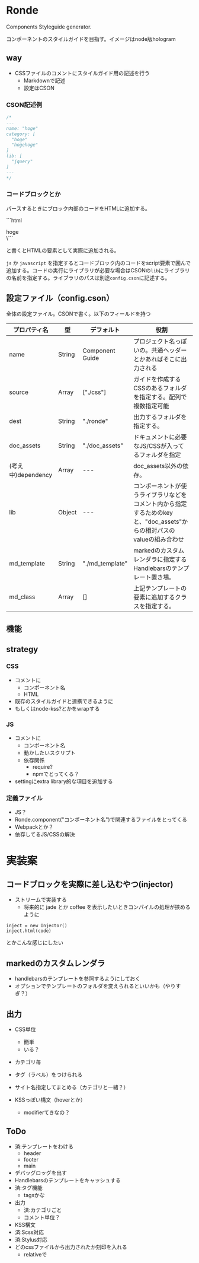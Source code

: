 # Ronde

Components Styleguide generator.

コンポーネントのスタイルガイドを目指す。イメージはnode版hologram

## way

* CSSファイルのコメントにスタイルガイド用の記述を行う
  * Markdownで記述
  * 設定はCSON


### CSON記述例

```css
/*
---
name: "hoge"
category: [
  "hoge"
  "hogehoge"
]
lib: [
  "jquery"
]
---
*/
```

### コードブロックとか

パースするときにブロック内部のコードをHTMLに追加する。

\```html
<div class="hoge">hoge</div>
\```

と書くとHTMLの要素として実際に追加される。

`js` か `javascript` を指定するとコードブロック内のコードをscript要素で囲んで追加する。コードの実行にライブラリが必要な場合はCSONの`lib`にライブラリの名前を指定する。ライブラリのパスは別途`config.cson`に記述する。

## 設定ファイル（config.cson）

全体の設定ファイル。CSONで書く。以下のフィールドを持つ

|プロパティ名|型|デフォルト|役割|
|---|---|---|---|
|name|String|Component Guide|プロジェクト名っぽいの。共通ヘッダーとかあればそこに出力される|
|source|Array|["./css"]|ガイドを作成するCSSのあるフォルダを指定する。配列で複数指定可能|
|dest|String|"./ronde"|出力するフォルダを指定する。|
|doc_assets|String|"./doc_assets"|ドキュメントに必要なJS/CSSが入ってるフォルダを指定|
|(考え中)dependency|Array|---|doc_assets以外の依存。|
|lib|Object|---|コンポーネントが使うライブラリなどをコメント内から指定するためのkeyと、"doc_assets"からの相対パスのvalueの組み合わせ|
|md_template|String|"./md_template"|markedのカスタムレンダラに指定するHandlebarsのテンプレート置き場。|
|md_class|Array|[]|上記テンプレートの要素に追加するクラスを指定する。|


## 機能




## strategy

### CSS

* コメントに
  * コンポーネント名
  * HTML
* 既存のスタイルガイドと連携できるように
* もしくはnode-kss?とかをwrapする

### JS

* コメントに
  * コンポーネント名
  * 動かしたいスクリプト
  * 依存関係
    * require?
    * npmでとってくる？
* settingにextra library的な項目を追加する
    
### 定義ファイル

* JS？
* Ronde.component("コンポーネント名")で関連するファイルをとってくる
* Webpackとか？
* 依存してるJS/CSSの解決

# 実装案

## コードブロックを実際に差し込むやつ(injector)

* ストリームで実装する
  * 将来的に jade とか coffee を表示したいときコンパイルの処理が挟めるように

```
inject = new Injector()
inject.html(code)
```

とかこんな感じにしたい

## markedのカスタムレンダラ

* handlebarsのテンプレートを参照するようにしておく
* オプションでテンプレートのフォルダを変えられるといいかも（やりすぎ？）

## 出力

* CSS単位
  * 簡単
  * いる？
* カテゴリ毎

* タグ（ラベル）をつけられる
* サイト名指定してまとめる（カテゴリと一緒？）
* KSSっぽい構文（hoverとか）
  * modifierてきなの？

## ToDo

* 済:テンプレートをわける
  * header
  * footer
  * main
* デバッグロッグを出す
* Handlebarsのテンプレートをキャッシュする
* 済:タグ機能
  * tagsかな
* 出力
  * 済:カテゴリごと
  * コメント単位？
* KSS構文
* 済:Scss対応
* 済:Stylus対応
* どのcssファイルから出力されたか刻印を入れる
  * relativeで
